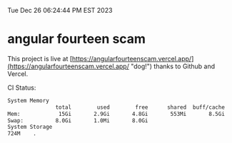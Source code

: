Tue Dec 26 06:24:44 PM EST 2023

# angular fourteen scam


This project is live at [https://angularfourteenscam.vercel.app/](https://angularfourteenscam.vercel.app/ "dog!") thanks to Github and Vercel.

CI Status: 

```bash
System Memory
               total        used        free      shared  buff/cache   available
Mem:            15Gi       2.9Gi       4.8Gi       553Mi       8.5Gi        12Gi
Swap:          8.0Gi       1.0Mi       8.0Gi
System Storage
724M	.
```
